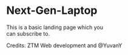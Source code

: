 # Next-Gen-Laptop 
This is a basic landing page which you   
can subscribe to.  

Credits: ZTM Web development and @YuvanY
